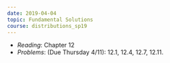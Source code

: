 ```yaml
---
date: 2019-04-04
topic: Fundamental Solutions
course: distributions_sp19
---
```


- *Reading*: Chapter 12
- *Problems*: (Due Thursday 4/11): 12.1, 12.4, 12.7, 12.11.


